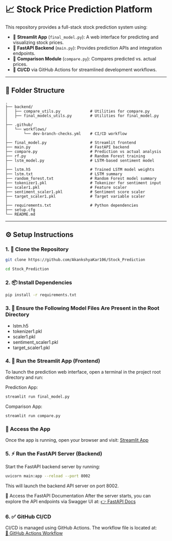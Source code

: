# 📈 Stock Price Prediction Platform

This repository provides a full-stack stock prediction system using:

- 🔹 **Streamlit App** (`final_model.py`): A web interface for predicting and visualizing stock prices.
- 🔹 **FastAPI Backend** (`main.py`): Provides prediction APIs and integration endpoints.
- 🔹 **Comparison Module** (`compare.py`): Compares predicted vs. actual prices.
- 🔹 **CI/CD** via GitHub Actions for streamlined development workflows.

---

## 📁 Folder Structure

```plaintext
.
├── backend/
│   ├── compare_utils.py             # Utilities for compare.py
│   ├── final_models_utils.py        # Utilities for final_model.py
│
├── .github/
│   └── workflows/
│       └── dev-branch-checks.yml    # CI/CD workflow
│
├── final_model.py                   # Streamlit frontend
├── main.py                          # FastAPI backend
├── compare.py                       # Prediction vs actual analysis
├── rf.py                            # Random Forest training
├── lstm_model.py                    # LSTM-based sentiment model
│
├── lstm.h5                          # Trained LSTM model weights
├── lstm.txt                         # LSTM summary
├── random_forest.txt                # Random Forest model summary
├── tokenizer1.pkl                   # Tokenizer for sentiment input
├── scaler1.pkl                      # Feature scaler
├── sentiment_scaler1.pkl            # Sentiment score scaler
├── target_scaler1.pkl               # Target variable scaler
│
├── requirements.txt                 # Python dependencies
├── setup.cfg
└── README.md
```
---

## ⚙️ Setup Instructions
### 1. 🔽 Clone the Repository
```bash 
git clone https://github.com/AkankshyaKar106/Stock_Prediction
```
```bash 
cd Stock_Prediction
```

### 2. 📦 Install Dependencies
```bash 
pip install -r requirements.txt
```

### 3. 📂 Ensure the Following Model Files Are Present in the Root Directory
- lstm.h5  
- tokenizer1.pkl  
- scaler1.pkl  
- sentiment_scaler1.pkl  
- target_scaler1.pkl

### 4. 🚀 Run the Streamlit App (Frontend)
To launch the prediction web interface, open a terminal in the project root directory and run:

Prediction App:
```bash 
streamlit run final_model.py
```

Comparison App:
```bash 
streamlit run compare.py
```

### 🔗 Access the App  
Once the app is running, open your browser and visit:
[Streamlit App](http://localhost:8501)

### 5. ⚡ Run the FastAPI Server (Backend)
Start the FastAPI backend server by running:
```bash 
uvicorn main:app --reload --port 8002
```
This will launch the backend API server on port 8002.

🔗 Access the FastAPI Documentation
After the server starts, you can explore the API endpoints via Swagger UI at:
[👉 FastAPI Docs](http://127.0.0.1:8002/docs)

### 6. ✅ GitHub CI/CD  
CI/CD is managed using GitHub Actions. The workflow file is located at:  
[🔧 GitHub Actions Workflow](.github/workflows/dev-branch-checks.yml)
